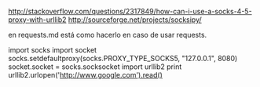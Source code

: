 http://stackoverflow.com/questions/2317849/how-can-i-use-a-socks-4-5-proxy-with-urllib2
http://sourceforge.net/projects/socksipy/

en requests.md está como hacerlo en caso de usar requests.

import socks
import socket
socks.setdefaultproxy(socks.PROXY_TYPE_SOCKS5, "127.0.0.1", 8080)
socket.socket = socks.socksocket
import urllib2
print urllib2.urlopen('http://www.google.com').read()
